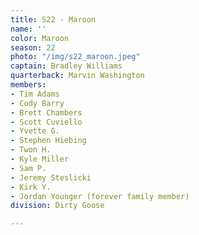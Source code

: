 ```yaml
---
title: S22 - Maroon
name: ''
color: Maroon
season: 22
photo: "/img/s22_maroon.jpeg"
captain: Bradley Williams
quarterback: Marvin Washington
members:
- Tim Adams
- Cody Barry
- Brett Chambers
- Scott Cuviello
- Yvette G.
- Stephen Hiebing
- Twon H.
- Kyle Miller
- Sam P.
- Jeremy Steslicki
- Kirk Y.
- Jordan Younger (forever family member)
division: Dirty Goose

---
```

